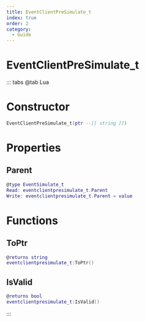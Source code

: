 ```yaml
---
title: EventClientPreSimulate_t
index: true
order: 2
category:
  - Guide
---
```


# EventClientPreSimulate_t

::: tabs
@tab Lua
# Constructor
```lua
EventClientPreSimulate_t(ptr --[[ string ]])
```
# Properties
## Parent 
```lua
@type EventSimulate_t
Read: eventclientpresimulate_t.Parent
Write: eventclientpresimulate_t.Parent = value
```
# Functions
## ToPtr
```lua
@returns string
eventclientpresimulate_t:ToPtr()
```
## IsValid
```lua
@returns bool
eventclientpresimulate_t:IsValid()
```

:::